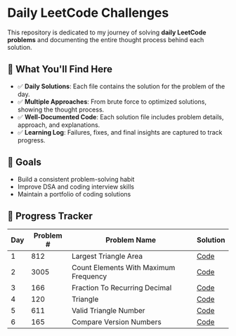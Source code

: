 # Daily LeetCode Challenges

This repository is dedicated to my journey of solving **daily LeetCode problems** and documenting the entire thought process behind each solution.

## 📌 What You'll Find Here
- ✅ **Daily Solutions**: Each file contains the solution for the problem of the day.  
- ✅ **Multiple Approaches**: From brute force to optimized solutions, showing the thought process.  
- ✅ **Well-Documented Code**: Each solution file includes problem details, approach, and explanations.  
- ✅ **Learning Log**: Failures, fixes, and final insights are captured to track progress.  

## 🎯 Goals
- Build a consistent problem-solving habit
- Improve DSA and coding interview skills
- Maintain a portfolio of coding solutions

## 📂 Progress Tracker
<!-- START_TABLE -->
| Day | Problem # | Problem Name | Solution |
|-----|-----------|--------------|----------|
| 1 | 812 | Largest Triangle Area | [Code](812.%20Largest%20Triangle%20Area.py) |
| 2 | 3005 | Count Elements With Maximum Frequency | [Code](3005.%20Count%20Elements%20With%20Maximum%20Frequency.py) |
| 3 | 166 | Fraction To Recurring Decimal | [Code](166.%20Fraction%20To%20Recurring%20Decimal.py) |
| 4 | 120 | Triangle | [Code](120.%20Triangle.py) |
| 5 | 611 | Valid Triangle Number | [Code](611.%20Valid%20Triangle%20Number.py) |
| 6 | 165 | Compare Version Numbers | [Code](165.%20Compare%20Version%20Numbers.py) |

<!-- END_TABLE -->
